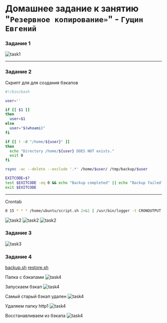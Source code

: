 # Домашнее задание к занятию "`Резервное копирование»`" - `Гущин Евгений`

### Задание 1

![task1](../../img/9_FaultTolerance/HW3/Task1_1.png?raw=true)

---

### Задание 2

Скрипт для для создания бэкапов
```bash
#!/bin/bash

user=''

if [[ $1 ]]
then
  user=$1
else
  user="$(whoami)"
fi

if [[ ! -d "/home/${user}" ]]
then
  echo "Directory /home/${user} DOES NOT exists."
  exit 0
fi

rsync -ac --delete --exclude '.*' /home/$user/ /tmp/backup/$user

EXITCODE=$?
test $EXITCODE -eq 0 && echo "Backup completed" || echo "Backup failed";
exit $EXITCODE
```
---
Crontab
```bash
0 15 * * * /home/ubuntu/script.sh 2>&1 | /usr/bin/logger -t CRONOUTPUT
```

![task2](../../img/9_FaultTolerance/HW3/Task2_1.png?raw=true)
![task2](../../img/9_FaultTolerance/HW3/Task2_2.png?raw=true)
![task2](../../img/9_FaultTolerance/HW3/Task2_3.png?raw=true)

### Задание 3

![task3](../../img/9_FaultTolerance/HW3/Task3_1.png?raw=true)

### Задание 4

[backup.sh](backup.sh)
[restore.sh](restore.sh)

Папка с бэкапами
![task4](../../img/9_FaultTolerance/HW3/Task4_1.png?raw=true)

Запускаем бэкап
![task4](../../img/9_FaultTolerance/HW3/Task4_2.png?raw=true)

Самый старый бэкап удален
![task4](../../img/9_FaultTolerance/HW3/Task4_3.png?raw=true)

Удаляем папку http1
![task4](../../img/9_FaultTolerance/HW3/Task4_4.png?raw=true)

Восстанавливаем из бэкапа
![task4](../../img/9_FaultTolerance/HW3/Task4_5.png?raw=true)
